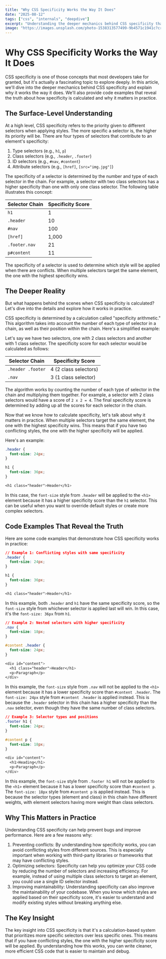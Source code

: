 ```yaml
---
title: "Why CSS Specificity Works the Way It Does"
date: "2025-08-12"
tags: ["css", "internals", "deepdive"]
excerpt: "Understanding the deeper mechanics behind CSS specificity that most developers take for granted."
image: "https://images.unsplash.com/photo-1538313577499-9b4571c1941c?crop=entropy&cs=tinysrgb&fit=max&fm=jpg&ixid=M3w3ODM2OTN8MHwxfHNlYXJjaHwxfHx3b3J0aCUyQ2xlYXJuaW5nfGVufDB8MHx8fDE3NTUwMDQzMzd8MA&ixlib=rb-4.1.0&q=80&w=1080"
---
```


# Why CSS Specificity Works the Way It Does

CSS specificity is one of those concepts that most developers take for granted, but it's actually a fascinating topic to explore deeply. In this article, we'll dive into the deeper mechanics behind CSS specificity and explain why it works the way it does. We'll also provide code examples that reveal the truth about how specificity is calculated and why it matters in practice.

## The Surface-Level Understanding

At a high level, CSS specificity refers to the priority given to different selectors when applying styles. The more specific a selector is, the higher its priority will be. There are four types of selectors that contribute to an element's specificity:

1. Type selectors (e.g., `h1`, `p`)
2. Class selectors (e.g., `.header`, `.footer`)
3. ID selectors (e.g., `#nav`, `#content`)
4. Attribute selectors (e.g., `[href]`, `[src="img.jpg"]`)

The specificity of a selector is determined by the number and type of each selector in the chain. For example, a selector with two class selectors has a higher specificity than one with only one class selector. The following table illustrates this concept:

| Selector Chain | Specificity Score |
| --- | --- |
| `h1` | 1 |
| `.header` | 10 |
| `#nav` | 100 |
| `[href]` | 1,000 |
| `.footer.nav` | 21 |
| `p#content` | 11 |

The specificity of a selector is used to determine which style will be applied when there are conflicts. When multiple selectors target the same element, the one with the highest specificity wins.

## The Deeper Reality

But what happens behind the scenes when CSS specificity is calculated? Let's dive into the details and explore how it works in practice.

CSS specificity is determined by a calculation called "specificity arithmetic." This algorithm takes into account the number of each type of selector in a chain, as well as their position within the chain. Here's a simplified example:

Let's say we have two selectors, one with 2 class selectors and another with 1 class selector. The specificity score for each selector would be calculated as follows:

| Selector Chain | Specificity Score |
| --- | --- |
| `.header .footer` | 4 (2 class selectors) |
| `.nav` | 3 (1 class selector) |

The algorithm works by counting the number of each type of selector in the chain and multiplying them together. For example, a selector with 2 class selectors would have a score of `2 x 2 = 4`. The final specificity score is determined by adding up all the scores for each selector in the chain.

Now that we know how to calculate specificity, let's talk about why it matters in practice. When multiple selectors target the same element, the one with the highest specificity wins. This means that if you have two conflicting styles, the one with the higher specificity will be applied.

Here's an example:
```css
.header {
  font-size: 24px;
}

h1 {
  font-size: 36px;
}

<h1 class="header">Header</h1>
```
In this case, the `font-size` style from `.header` will be applied to the `<h1>` element because it has a higher specificity score than the `h1` selector. This can be useful when you want to override default styles or create more complex selectors.

## Code Examples That Reveal the Truth

Here are some code examples that demonstrate how CSS specificity works in practice:
```css
// Example 1: Conflicting styles with same specificity
.header {
  font-size: 24px;
}

h1 {
  font-size: 36px;
}

<h1 class="header">Header</h1>
```
In this example, both `.header` and `h1` have the same specificity score, so the `font-size` style from whichever selector is applied last will win. In this case, it's the `font-size: 36px` from `h1`.
```css
// Example 2: Nested selectors with higher specificity
.nav {
  font-size: 18px;
}

#content .header {
  font-size: 24px;
}

<div id="content">
  <h1 class="header">Header</h1>
  <p>Paragraph</p>
</div>
```
In this example, the `font-size` style from `.nav` will not be applied to the `<h1>` element because it has a lower specificity score than `#content .header`. The `font-size: 24px` style from `#content .header` is applied instead. This is because the `.header` selector in this chain has a higher specificity than the `.nav` selector, even though they have the same number of class selectors.
```css
// Example 3: Selector types and positions
.footer h1 {
  font-size: 24px;
}

#content p {
  font-size: 18px;
}

<div id="content">
  <h1>Heading</h1>
  <p>Paragraph</p>
</div>
```
In this example, the `font-size` style from `.footer h1` will not be applied to the `<h1>` element because it has a lower specificity score than `#content p`. The `font-size: 18px` style from `#content p` is applied instead. This is because the selector types (element and class) in this chain have different weights, with element selectors having more weight than class selectors.

## Why This Matters in Practice

Understanding CSS specificity can help prevent bugs and improve performance. Here are a few reasons why:

1. Preventing conflicts: By understanding how specificity works, you can avoid conflicting styles from different sources. This is especially important when working with third-party libraries or frameworks that may have conflicting styles.
2. Optimizing selectors: Specificity can help you optimize your CSS code by reducing the number of selectors and increasing efficiency. For example, instead of using multiple class selectors to target an element, you could use a single ID selector instead.
3. Improving maintainability: Understanding specificity can also improve the maintainability of your codebase. When you know which styles are applied based on their specificity score, it's easier to understand and modify existing styles without breaking anything else.

## The Key Insight

The key insight into CSS specificity is that it's a calculation-based system that prioritizes more specific selectors over less specific ones. This means that if you have conflicting styles, the one with the higher specificity score will be applied. By understanding how this works, you can write cleaner, more efficient CSS code that is easier to maintain and debug.